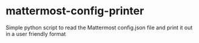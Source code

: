 # mattermost-config-printer
Simple python script to read the Mattermost config.json file and print it out in a user friendly format
